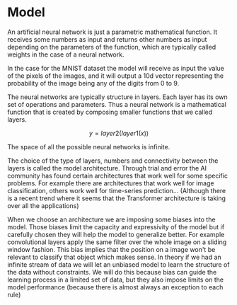 # Model

An artificial neural network is just a parametric mathematical function. It receives some numbers as input and returns other numbers as input depending on the parameters of the function, which are typically called weights in the case of a neural network.

In the case for the MNIST dataset the model will receive as input the value of the pixels of the images, and it will output a 10d vector representing the probability of the image being any of the digits from 0 to 9.

The neural networks are typically structure in layers. Each layer has its own set of operations and parameters. Thus a neural network is a mathematical function that is created by composing smaller functions that we called layers.

$$ y = layer2(layer1(x)) $$

The space of all the possible neural networks is infinite.

The choice of the type of layers, numbers and connectivity between the layers is called the model architecture.
Through trial and error the AI community has found certain architectures that work well for some specific problems. For example there are architectures that work well for image classification, others work well for time-series prediction... (Although there is a recent trend where it seems that the Transformer architecture is taking over all the applications)

When we choose an architecture we are imposing some biases into the model. Those biases limit the capacity and expressivity of the model but if carefully chosen they will help the model to generalize better. For example convolutional layers apply the same filter over the whole image on a sliding window fashion. This bias implies that the position on a image won't be relevant to classify that object which makes sense.
In theory if we had an infinite stream of data we will let an unbiased model to learn the structure of the data without constraints. We will do this because bias can guide the learning process in a limited set of data, but they also impose limits on the model performance (because there is almost always an exception to each rule)
